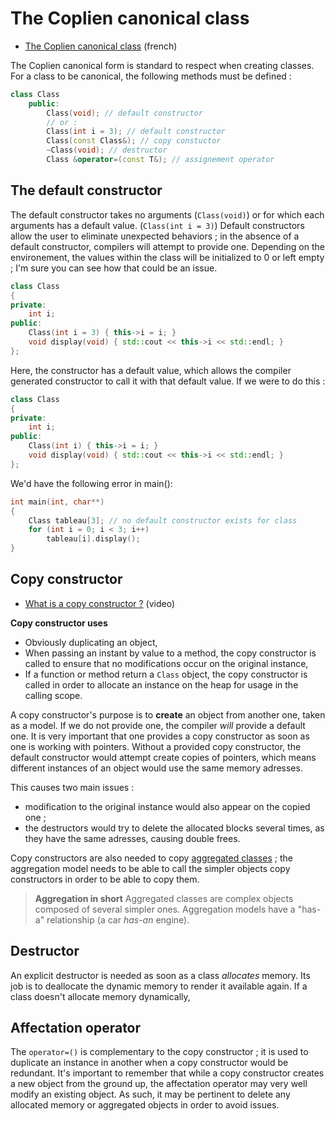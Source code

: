 # The Coplien canonical class
- [The Coplien canonical class](https://eric.univ-lyon2.fr/ricco/cours/cours/au_coeur_de_la_prg_objet_cpp.pdf) (french)

The Coplien canonical form is standard to respect when creating classes. For a class to be canonical, the following methods must be defined : 

```cpp
class Class
	public:
		Class(void); // default constructor
		// or :
		Class(int i = 3); // default constructor
		Class(const Class&); // copy constuctor
		~Class(void); // destructor
		Class &operator=(const T&); // assignement operator
```

## The default constructor
The default constructor takes no arguments (`Class(void)`) or for which each arguments has a default value. (`Class(int i = 3)`)
Default constructors allow the user to eliminate unexpected behaviors ; in the absence of a default constructor, compilers will attempt to provide one. Depending on the environement, the values within the class will be initialized to 0 or left empty ; I'm sure you can see how that could be an issue. 

```cpp
class Class
{
private:
	int i;
public:
	Class(int i = 3) { this->i = i; }
	void display(void) { std::cout << this->i << std::endl; }
};
```
Here, the constructor has a default value, which allows the compiler generated constructor to call it with that default value. If we were to do this : 

```cpp
class Class
{
private:
	int i;
public:
	Class(int i) { this->i = i; }
	void display(void) { std::cout << this->i << std::endl; }
};
```
We'd have the following error in main():

```cpp
int main(int, char**)
{
	Class tableau[3]; // no default constructor exists for class
	for (int i = 0; i < 3; i++)
		tableau[i].display();
}
```

## Copy constructor

- [What is a copy constructor ?](https://www.youtube.com/watch?v=UYYoq784pQY) (video)

**Copy constructor uses**
- Obviously duplicating an object, 
- When passing an instant by value to a method, the copy constructor is called to ensure that no modifications occur on the original instance, 
- If a function or method return a `Class` object, the copy constructor is called in order to allocate an instance on the heap for usage in the calling scope.

A copy constructor's purpose is to **create** an object from another one, taken as a model. If we do not provide one, the compiler *will* provide a default one. It is very important that one provides a copy constructor as soon as one is working with pointers. 
Without a provided copy constructor, the default constructor would attempt create copies of pointers, which means different instances of an object would use the same memory adresses.

This causes two main issues : 
- modification to the original instance would also appear on the copied one ;
- the destructors would try to delete the allocated blocks several times, as they have the same adresses, causing double frees.

Copy constructors are also needed to copy [aggregated classes](https://www.learncpp.com/cpp-tutorial/aggregation/) ; the aggregation model needs to be able to call the simpler objects copy constructors in order to be able to copy them.
> **Aggregation in short**
Aggregated classes are complex objects composed of several simpler ones. Aggregation models have a "has-a" relationship (a car *has-an* engine).

## Destructor
An explicit destructor is needed as soon as a class *allocates* memory. Its job is to deallocate the dynamic memory to render it available again.
If a class doesn't allocate memory dynamically, 

## Affectation operator
The `operator=()` is complementary to the copy constructor ; it is used to duplicate an instance in another when a copy constructor would be redundant. 
It's important to remember that while a copy constructor creates a new object from the ground up, the affectation operator may very well modify an existing object. As such, it may be pertinent to delete any allocated memory or aggregated objects in order to avoid issues. 